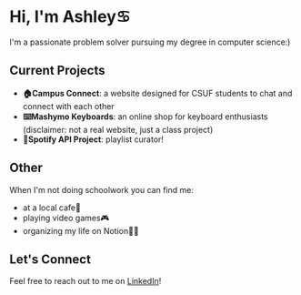# Hi, I'm Ashley:cancer:

I'm a passionate problem solver pursuing my degree in computer science:)

## Current Projects
- **:house:Campus Connect**: a website designed for CSUF students to chat and connect with each other
- **:keyboard:Mashymo Keyboards**: an online shop for keyboard enthusiasts (disclaimer: not a real website, just a class project)
- **:musical_note:Spotify API Project**: playlist curator!

## Other
When I'm not doing schoolwork you can find me:
- at a local cafe:tea:
- playing video games:video_game:
- organizing my life on Notion:face_with_spiral_eyes:

## Let's Connect
Feel free to reach out to me on [LinkedIn](https://www.linkedin.com/in/ashleykuewa/)! 
<!--
**ashleykuewa/ashleykuewa** is a ✨ _special_ ✨ repository because its `README.md` (this file) appears on your GitHub profile.

Here are some ideas to get you started:

- 🔭 I’m currently working on ...
- 🌱 I’m currently learning ...
- 👯 I’m looking to collaborate on ...
- 🤔 I’m looking for help with ...
- 💬 Ask me about ...
- 📫 How to reach me: ...
- 😄 Pronouns: ...
- ⚡ Fun fact: ...
-->
